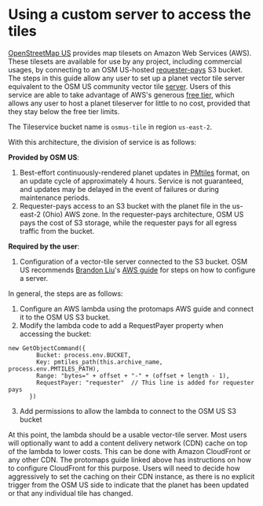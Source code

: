 # Using a custom server to access the tiles

[OpenStreetMap US](https://openstreetmap.us/) provides map tilesets on Amazon Web Services (AWS). These tilesets are available for use by any project, including commercial usages, by connecting to an OSM US-hosted [requester-pays](https://docs.aws.amazon.com/AmazonS3/latest/userguide/RequesterPaysBuckets.html) S3 bucket. The steps in this guide allow any user to set up a planet vector tile server equivalent to the OSM US community vector tile [server](https://tile.ourmap.us/). Users of this service are able to take advantage of AWS's generous [free tier](https://aws.amazon.com/free/), which allows any user to host a planet tileserver for little to no cost, provided that they stay below the free tier limits.

The Tileservice bucket name is `osmus-tile` in region `us-east-2`.

With this architecture, the division of service is as follows:

**Provided by OSM US**:
1. Best-effort continuously-rendered planet updates in [PMtiles](https://docs.protomaps.com/pmtiles/) format, on an update cycle of approximately 4 hours. Service is not guaranteed, and updates may be delayed in the event of failures or during maintenance periods.
2. Requester-pays access to an S3 bucket with the planet file in the us-east-2 (Ohio) AWS zone. In the requester-pays architecture, OSM US pays the cost of S3 storage, while the requester pays for all egress traffic from the bucket.

**Required by the user**:
1. Configuration of a vector-tile server connected to the S3 bucket. OSM US recommends [Brandon Liu](https://github.com/bdon)'s [AWS guide](https://docs.protomaps.com/deploy/aws) for steps on how to configure a server.

In general, the steps are as follows:
1. Configure an AWS lambda using the protomaps AWS guide and connect it to the OSM US S3 bucket.
2. Modify the lambda code to add a RequestPayer property when accessing the bucket:
```javascript=
new GetObjectCommand({
        Bucket: process.env.BUCKET,
        Key: pmtiles_path(this.archive_name, process.env.PMTILES_PATH),
        Range: "bytes=" + offset + "-" + (offset + length - 1),
        RequestPayer: "requester"  // This line is added for requester pays
      })
```
3. Add permissions to allow the lambda to connect to the OSM US S3 bucket

At this point, the lambda should be a usable vector-tile server. Most users will optionally want to add a content delivery network (CDN) cache on top of the lambda to lower costs. This can be done with Amazon CloudFront or any other CDN. The protomaps guide linked above has instructions on how to configure CloudFront for this purpose. Users will need to decide how aggressively to set the caching on their CDN instance, as there is no explicit trigger from the OSM US side to indicate that the planet has been updated or that any individual tile has changed. 

